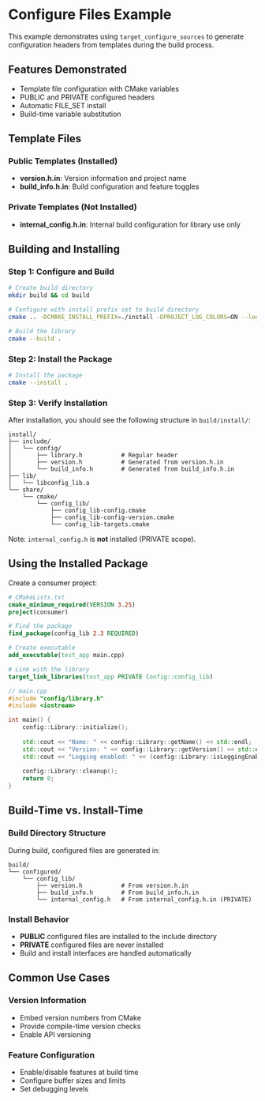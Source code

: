 # Configure Files Example

This example demonstrates using `target_configure_sources` to generate configuration headers from templates during the build process.

## Features Demonstrated

- Template file configuration with CMake variables
- PUBLIC and PRIVATE configured headers
- Automatic FILE_SET install
- Build-time variable substitution

## Template Files

### Public Templates (Installed)

- **version.h.in**: Version information and project name
- **build_info.h.in**: Build configuration and feature toggles

### Private Templates (Not Installed)

- **internal_config.h.in**: Internal build configuration for library use only

## Building and Installing

### Step 1: Configure and Build

```bash
# Create build directory
mkdir build && cd build

# Configure with install prefix set to build directory
cmake .. -DCMAKE_INSTALL_PREFIX=./install -DPROJECT_LOG_COLORS=ON --log-level=DEBUG

# Build the library
cmake --build .
```

### Step 2: Install the Package

```bash
# Install the package
cmake --install .
```

### Step 3: Verify Installation

After installation, you should see the following structure in `build/install/`:

```
install/
├── include/
│   └── config/
│       ├── library.h           # Regular header
│       ├── version.h           # Generated from version.h.in
│       └── build_info.h        # Generated from build_info.h.in
├── lib/
│   └── libconfig_lib.a
└── share/
    └── cmake/
        └── config_lib/
            ├── config_lib-config.cmake
            ├── config_lib-config-version.cmake
            └── config_lib-targets.cmake
```

Note: `internal_config.h` is **not** installed (PRIVATE scope).

## Using the Installed Package

Create a consumer project:

```cmake
# CMakeLists.txt
cmake_minimum_required(VERSION 3.25)
project(consumer)

# Find the package
find_package(config_lib 2.3 REQUIRED)

# Create executable
add_executable(test_app main.cpp)

# Link with the library
target_link_libraries(test_app PRIVATE Config::config_lib)
```

```cpp
// main.cpp
#include "config/library.h"
#include <iostream>

int main() {
    config::Library::initialize();
    
    std::cout << "Name: " << config::Library::getName() << std::endl;
    std::cout << "Version: " << config::Library::getVersion() << std::endl;
    std::cout << "Logging enabled: " << (config::Library::isLoggingEnabled() ? "Yes" : "No") << std::endl;
    
    config::Library::cleanup();
    return 0;
}
```

## Build-Time vs. Install-Time

### Build Directory Structure

During build, configured files are generated in:
```
build/
└── configured/
    └── config_lib/
        ├── version.h           # From version.h.in
        ├── build_info.h        # From build_info.h.in
        └── internal_config.h   # From internal_config.h.in (PRIVATE)
```

### Install Behavior

- **PUBLIC** configured files are installed to the include directory
- **PRIVATE** configured files are never installed
- Build and install interfaces are handled automatically

## Common Use Cases

### Version Information

- Embed version numbers from CMake
- Provide compile-time version checks
- Enable API versioning

### Feature Configuration

- Enable/disable features at build time
- Configure buffer sizes and limits
- Set debugging levels